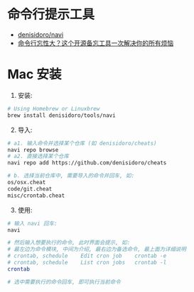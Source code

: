 
# 命令行提示工具

- [denisidoro/navi](https://github.com/denisidoro/navi)
- [命令行忘性大？这个开源备忘工具一次解决你的所有烦恼](https://zhuanlan.zhihu.com/p/83584149)

# Mac 安装

1. 安装:
```bash
# Using Homebrew or Linuxbrew
brew install denisidoro/tools/navi
```

2. 导入:
```bash
# a1. 输入命令并选择某个仓库 (如 denisidoro/cheats)
navi repo browse
# a2. 直接选择某个仓库
navi repo add https://github.com/denisidoro/cheats

# b. 选择当前仓库中, 需要导入的命令并回车, 如:
os/osx.cheat
code/git.cheat
misc/crontab.cheat
```

3. 使用:
```bash
# 输入 navi 回车:
navi

# 然后输入想要执行的命令, 此时界面会提示, 如:
# 最左边为命令模块, 中间为介绍, 最右边为备选命令, 最上面为详细说明
# crontab, schedule    Edit cron job    crontab -e
# crontab, schedule    List cron jobs   crontab -l
crontab

# 选中需要执行的命令回车, 即可执行当前命令
```
